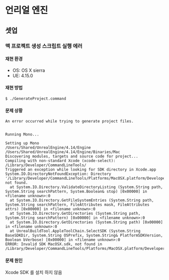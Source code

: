 # 언리얼 엔진

## 셋업

### 맥 프로젝트 생성 스크립트 실행 에러

#### 재현 환경

* OS: OS X sierra 
* UE: 4.15.0

#### 재현 방법
    
    $ ./GenerateProject.command

#### 문제 상황

	An error occurred while trying to generate project files.


	Running Mono...

	Setting up Mono
	/Users/Shared/UnrealEngine/4.14/Engine /Users/Shared/UnrealEngine/4.14/Engine/Binaries/Mac
	Discovering modules, targets and source code for project...
	Compiling with non-standard Xcode (xcode-select): /Library/Developer/CommandLineTools/
	Triggered an exception while looking for SDK directory in Xcode.app
	System.IO.DirectoryNotFoundException: Directory '/Library/Developer/CommandLineTools/Platforms/MacOSX.platform/Developer/SDKs' not found.
	  at System.IO.Directory.ValidateDirectoryListing (System.String path, System.String searchPattern, System.Boolean& stop) [0x00000] in <filename unknown>:0 
	  at System.IO.Directory.GetFileSystemEntries (System.String path, System.String searchPattern, FileAttributes mask, FileAttributes attrs) [0x00000] in <filename unknown>:0 
	  at System.IO.Directory.GetDirectories (System.String path, System.String searchPattern) [0x00000] in <filename unknown>:0 
	  at System.IO.Directory.GetDirectories (System.String path) [0x00000] in <filename unknown>:0 
	  at UnrealBuildTool.AppleToolChain.SelectSDK (System.String BaseSDKDir, System.String OSPrefix, System.String& PlatformSDKVersion, Boolean bVerbose) [0x00000] in <filename unknown>:0 
	ERROR: Invalid SDK MacOSX.sdk, not found in /Library/Developer/CommandLineTools/Platforms/MacOSX.platform/Developer/SDKs


#### 문제 원인

Xcode SDK 를 설치 하지 않음
